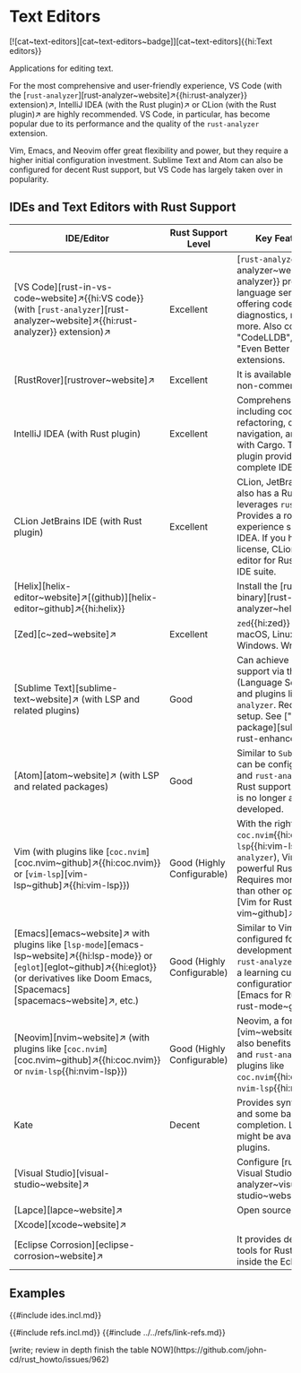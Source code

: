 # Text Editors

[![cat~text-editors][cat~text-editors~badge]][cat~text-editors]{{hi:Text editors}}

Applications for editing text.

For the most comprehensive and user-friendly experience, VS Code (with the [`rust-analyzer`][rust-analyzer~website]↗{{hi:rust-analyzer}} extension)↗, IntelliJ IDEA (with the Rust plugin)↗ or CLion (with the Rust plugin)↗ are highly recommended. VS Code, in particular, has become popular due to its performance and the quality of the `rust-analyzer` extension.

Vim, Emacs, and Neovim offer great flexibility and power, but they require a higher initial configuration investment. Sublime Text and Atom can also be configured for decent Rust support, but VS Code has largely taken over in popularity.

## IDEs and Text Editors with Rust Support

| IDE/Editor | Rust Support Level | Key Features/Notes |
|---|---|---|
| [VS Code][rust-in-vs-code~website]↗{{hi:VS code}} (with [`rust-analyzer`][rust-analyzer~website]↗{{hi:rust-analyzer}} extension)↗ | Excellent | [`rust-analyzer`][rust-analyzer~website]↗{{hi:rust-analyzer}} provides excellent language server support, offering code completion, diagnostics, refactoring, and more. Also consider the "CodeLLDB", "Dependi" and "Even Better TOML" extensions. |
| [RustRover][rustrover~website]↗ | Excellent | It is available for free for non-commercial use. |
| IntelliJ IDEA (with Rust plugin) | Excellent | Comprehensive support including code completion, refactoring, debugging, navigation, and integration with Cargo. The official Rust plugin provides the most complete IDE experience. |
| CLion JetBrains IDE (with Rust plugin) | Excellent | CLion, JetBrains' C/C++ IDE, also has a Rust plugin that leverages `rust-analyzer`. Provides a robust IDE experience similar to IntelliJ IDEA.  If you have a JetBrains license, CLion is your go-to editor for Rust in JetBrains' IDE suite. |
| [Helix][helix-editor~website]↗[(github)][helix-editor~github]↗{{hi:helix}} | | Install the [rust-analyzer binary][rust-analyzer~helix~website]↗ |
| [Zed][c~zed~website]↗ | Excellent | `zed`{{hi:zed}} is available for macOS, Linux, and soon for Windows. Written in Rust. |
| [Sublime Text][sublime-text~website]↗ (with LSP and related plugins) | Good | Can achieve good Rust support via the LSP (Language Server Protocol) and plugins like `rust-analyzer`. Requires some setup. See ["Rust enhanced" package][sublime-text-rust-enhanced~github]↗. |
| [Atom][atom~website]↗ (with LSP and related packages) | Good | Similar to `Sublime Text`, Atom can be configured with LSP and `rust-analyzer` for decent Rust support. `Atom`{{hi:Atom}} is no longer actively developed. |
| Vim (with plugins like [`coc.nvim`][coc.nvim~github]↗{{hi:coc.nvim}} or [`vim-lsp`][vim-lsp~github]↗{{hi:vim-lsp}}) | Good (Highly Configurable) | With the right plugins (e.g., `coc.nvim`{{hi:coc.nvim}}, `vim-lsp`{{hi:vim-lsp}}, and `rust-analyzer`), Vim can be a very powerful Rust editor. Requires more configuration than other options. Configure [Vim for Rust][rust-vim~github]↗. |
| [Emacs][emacs~website]↗ with plugins like [`lsp-mode`][emacs-lsp~website]↗{{hi:lsp-mode}} or [`eglot`][eglot~github]↗{{hi:eglot}} (or derivatives like Doom Emacs, [Spacemacs][spacemacs~website]↗, etc.) | Good (Highly Configurable) | Similar to Vim, Emacs can be configured for excellent Rust development with LSP and `rust-analyzer`. Also requires a learning curve for configuration. Configure [Emacs for Rust][emacs-rust-mode~github]↗. |
| [Neovim][nvim~website]↗ (with plugins like [`coc.nvim`][coc.nvim~github]↗{{hi:coc.nvim}} or `nvim-lsp`{{hi:nvim-lsp}}) | Good (Highly Configurable) | Neovim, a fork of [`vim`][vim~website]↗{{hi:vim}}, also benefits from the LSP and `rust-analyzer` through plugins like `coc.nvim`{{hi:coc.nvim}} or `nvim-lsp`{{hi:nvim-lsp}}. |
| Kate | Decent | Provides syntax highlighting and some basic code completion. LSP support might be available through plugins. |
| [Visual Studio][visual-studio~website]↗ | | Configure [rust-analyzer for Visual Studio][rust-analyzer~visual-studio~website]↗ |
| [Lapce][lapce~website]↗ | | Open source, written in Rust |
| [Xcode][xcode~website]↗ | | |
| [Eclipse Corrosion][eclipse-corrosion~website]↗ | | It provides development tools for Rust and Cargo inside the Eclipse IDE |

## Examples

{{#include ides.incl.md}}

{{#include refs.incl.md}}
{{#include ../../refs/link-refs.md}}

<div class="hidden">
[write; review in depth finish the table NOW](https://github.com/john-cd/rust_howto/issues/962)
</div>

